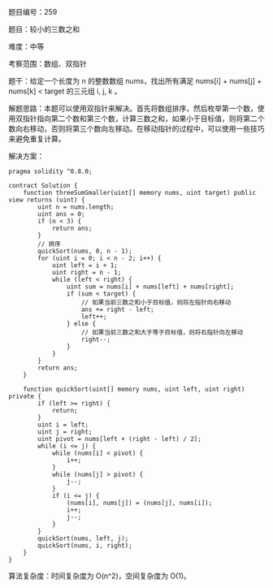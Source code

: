 题目编号：259

题目：较小的三数之和

难度：中等

考察范围：数组、双指针

题干：给定一个长度为 n 的整数数组 nums，找出所有满足 nums[i] + nums[j] + nums[k] < target 的三元组 i, j, k 。

解题思路：本题可以使用双指针来解决。首先将数组排序，然后枚举第一个数，使用双指针指向第二个数和第三个数，计算三数之和，如果小于目标值，则将第二个数向右移动，否则将第三个数向左移动。在移动指针的过程中，可以使用一些技巧来避免重复计算。

解决方案：

```
pragma solidity ^0.8.0;

contract Solution {
    function threeSumSmaller(uint[] memory nums, uint target) public view returns (uint) {
        uint n = nums.length;
        uint ans = 0;
        if (n < 3) {
            return ans;
        }
        // 排序
        quickSort(nums, 0, n - 1);
        for (uint i = 0; i < n - 2; i++) {
            uint left = i + 1;
            uint right = n - 1;
            while (left < right) {
                uint sum = nums[i] + nums[left] + nums[right];
                if (sum < target) {
                    // 如果当前三数之和小于目标值，则将左指针向右移动
                    ans += right - left;
                    left++;
                } else {
                    // 如果当前三数之和大于等于目标值，则将右指针向左移动
                    right--;
                }
            }
        }
        return ans;
    }

    function quickSort(uint[] memory nums, uint left, uint right) private {
        if (left >= right) {
            return;
        }
        uint i = left;
        uint j = right;
        uint pivot = nums[left + (right - left) / 2];
        while (i <= j) {
            while (nums[i] < pivot) {
                i++;
            }
            while (nums[j] > pivot) {
                j--;
            }
            if (i <= j) {
                (nums[i], nums[j]) = (nums[j], nums[i]);
                i++;
                j--;
            }
        }
        quickSort(nums, left, j);
        quickSort(nums, i, right);
    }
}
```

算法复杂度：时间复杂度为 O(n^2)，空间复杂度为 O(1)。